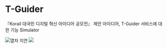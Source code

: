 # T-Guider
『Korail 대국민 디지털 혁신 아이디어 공모전』 제안 아이디어, T-Guider 서비스에 대한 기능 Simulator

![열차 지연](https://github.com/user-attachments/assets/aefc428e-8798-44f4-a06a-294bb88838c6)
<img src = "https://github.com/user-attachments/assets/aefc428e-8798-44f4-a06a-294bb88838c6" width="width size%" height="height size%">
